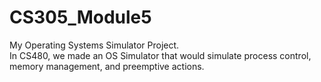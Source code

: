 # CS305_Module5

My Operating Systems Simulator Project. <br>
In CS480, we made an OS Simulator that would simulate process control, memory management, and preemptive actions. 
